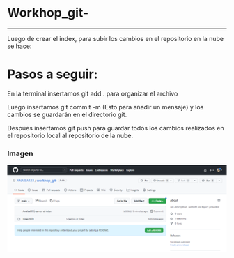 # Workhop_git-
***
Luego de crear el index, para subir los cambios en el repositorio en la nube se hace:

# Pasos a seguir:
En la terminal insertamos git add . para organizar el archivo

Luego insertamos git commit -m (Esto para añadir un mensaje) y los cambios se guardarán en el directorio git.

Despúes insertamos git push para guardar todos los cambios realizados en el repositorio local al repositorio de la nube.


### Imagen
![Image text](/assets/images/img1.png)
